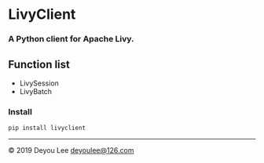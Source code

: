 # LivyClient

### A Python client for Apache Livy.


## Function list

- LivySession
- LivyBatch

### Install
```bash
pip install livyclient
```

---
&copy; 2019 Deyou Lee <deyoulee@126.com>
